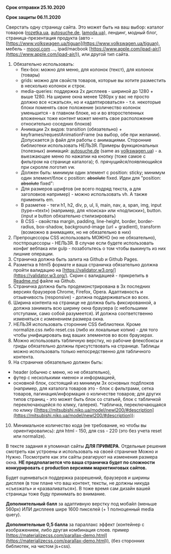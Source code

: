 **Срок отправки 25.10.2020**

**Срок защиты 06.11.2020**

Сверстать одну страницу сайта. Это может быть на ваш выбор: каталог товаров ([rozetka.ua](http://rozetka.ua/), [autosuche.de](http://autosuche.de/), [lamoda.ua](http://lamoda.ua/)), лендинг, модный блог, страница-презентация продукта (авто - [https://www.volkswagen.ua/tiguan](https://www.volkswagen.ua/tiguan), мебель - [moooi.com](http://moooi.com/) ..., ipad/macbook [https://www.apple.com/ipad-air/](https://www.apple.com/ipad-air/)), или другой тип сайта.

1. Обязательно использовать:
    - flex-box: можно для меню, для колонок (текст), для колонок (товары)
    - grids: можно для свойств товаров, которые вы хотите разместить в несколько колонок и строк.
    - media-queries: поддержка 2х дисплеев - шириной до 1280 + выше 1280. На ширине окна менее 1280px у вас не просто должно все «сжаться», но и «адаптироваться» - т.е. некоторые блоки поменять свое положение (количество колонок уменьшится - в главном блоке, но и во второстепенных вложенных тоже контент может менять свое расположение относительно соседних блоков)
    - Анимации 2х видов: transition (обязательно) + keyframes/requestAnimationFrame (на выбор, обе при желании). Допускается js файл для работы с анимациями. Сторонние библиотеки использовать НЕЛЬЗЯ. Примеры функциональных (полезных) анимаций: [autosuche.de](http://autosuche.de) (same as [volkswagen.ua](http://volkswagen.ua)) - а. выезжающее меню по нажатии на кнопку (тоже самое с фильтром на странице каталога); б. прячущийся/появляющийся при скролле логотип vw.
    - Должен быть: минимум один элемент с position: sticky; минимум один элемент/блок c position: ~~absolute~~ fixed. Идеи для "position: ~~absolute~~ fixed":
    - Для размеров шрифтов (не всего подряд текста, а для заголовков например) - можно использовать vh. А также применить em.
    - В разметке - теги h1, h2, div, p, ul, li, main, nav, a, span, img, input (type=«text») (например, для «поиска» или «подписки»), button. (input и button обязательно стилизировать)
    - В CSS - свойства margin, padding, line-height, border, border-radius, box-shadow, background-image (url + gradient), transform (возможно в анимациях, но не обязательно в них)
2. Препроцессоры CSS использовать МОЖНО (но не обязательно), постпроцессоры - НЕЛЬЗЯ. В случае если будете использовать конфиг вебпака или gulp - позаботьтесь о том чтобы выкинуть из них лишние операции.
3. Страничка должна быть залита на Github и Github Pages.
4. Разметка в html5 формате и ваша страничка обязательно должна пройти валидацию на [https://validator.w3.org/](https://validator.w3.org/). Скрин с валидацией - прикрепить в [Readme.md](http://readme.md/) файле на Github.
5. Страничка должна быть продемонстрирована в 3х последних версиях браузеров Chrome, Firefox, Opera. Адаптивность и отзывчивость (responsive) - должна поддерживаться во всех.
6. Ширина контента на странице не должна быть фиксированной, а должна занимать всю ширину окна браузера (с небольшими отступами, само собой разумеется). И должна соответственно изменяться с изменением размера окна.
7. НЕЛЬЗЯ использовать сторонние CSS библиотеки. Кроме normalize.css либо reset.css (либо их локальные копии) - для того чтобы унифицировать вид ваших элементов во всех браузерах.
8. Можно использовать табличную верстку, но рабочие флексбоксы и гриды обязательно должны присутствовать на странице. Таблицы можно использовать только непосредственно для табличного контента.
9. На страничке обязательно должен быть:
- header (обычно c меню, но не обязательно), 
- футер с несколькими «меню» и информацией,
- основной блок, состоящий из минимум 3х основных подблоков (например, для каталога товаров это - блок с фильтрами, сетка товаров, пагинация/информация о количестве товаров; для других типов страниц - это может быть блок со статьей, блок с табличкой переключающейся по клику, галерея). 
*табличка, переключающаяся по клику ([https://mitsubishi.niko.ua/model/newl200/#description](https://mitsubishi.niko.ua/model/newl200/#description)):
10. Минимальное количество кода (не требование, но чтобы вы ориентировались): для html - 150, для css - 220 (это без учета reset или normalize).

В тексте задания я упоминал сайты **ДЛЯ ПРИМЕРА**. Отдельные решения смотреть как устроены и использовать на своей страничке Можно и Нужно. Посмотрите как эти сайты реагируют на изменения размера окна. **НЕ предполагается что ваша страничка будет по сложности конкурировать с production версиями маркетинговых сайтов.**

Будет оцениваться поддержка разрешений, браузеров и ширины дисплея (в том плане что ваш контент, тексты, не должны никуда «съезжать» и «разваливаться»). В тоже время сам дизайн вашей страницы тоже буду принимать во внимание.

**Дополнительный балл** за адаптивную верстку под мобайл (меньше 560px) ИЛИ дисплеев шире 1600 пикселей (+ 1 полноценный media query).

**Дополнительные 0,5 балла** за параллакс эффект (контейнер с изображением, либо другая комбинация слоев. пример [https://materializecss.com/parallax-demo.html](https://materializecss.com/parallax-demo.html)), (без сторонних библиотек, на чистом js+css).
